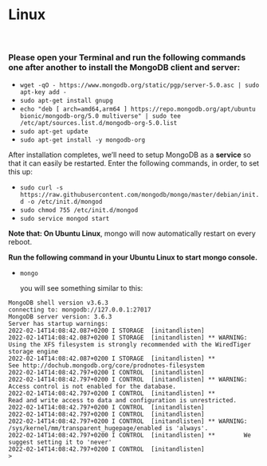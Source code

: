 # Linux
<br>

### Please open your Terminal and run the following commands one after another to install the MongoDB client and server:


- ``wget -qO - https://www.mongodb.org/static/pgp/server-5.0.asc | sudo apt-key add -``
- ``sudo apt-get install gnupg``
- ``echo "deb [ arch=amd64,arm64 ] https://repo.mongodb.org/apt/ubuntu bionic/mongodb-org/5.0 multiverse" | sudo tee /etc/apt/sources.list.d/mongodb-org-5.0.list``
- ``sudo apt-get update``
- ``sudo apt-get install -y mongodb-org``

After installation completes, we’ll need to setup MongoDB as a **service** so that it can easily be restarted. Enter the following commands, in order, to set this up:

- ``sudo curl -s https://raw.githubusercontent.com/mongodb/mongo/master/debian/init.d -o /etc/init.d/mongod``
- ``sudo chmod 755 /etc/init.d/mongod``
- ``sudo service mongod start``

**Note that: On Ubuntu Linux**, mongo will now automatically restart on every reboot.


 **Run the following command in your Ubuntu Linux to start mongo console.**

- ``mongo``


	you will see something similar to this:

`````
MongoDB shell version v3.6.3
connecting to: mongodb://127.0.0.1:27017
MongoDB server version: 3.6.3
Server has startup warnings:
2022-02-14T14:08:42.087+0200 I STORAGE  [initandlisten]
2022-02-14T14:08:42.087+0200 I STORAGE  [initandlisten] ** WARNING: Using the XFS filesystem is strongly recommended with the WiredTiger storage engine
2022-02-14T14:08:42.087+0200 I STORAGE  [initandlisten] **          See http://dochub.mongodb.org/core/prodnotes-filesystem
2022-02-14T14:08:42.797+0200 I CONTROL  [initandlisten]
2022-02-14T14:08:42.797+0200 I CONTROL  [initandlisten] ** WARNING: Access control is not enabled for the database.
2022-02-14T14:08:42.797+0200 I CONTROL  [initandlisten] **          Read and write access to data and configuration is unrestricted.
2022-02-14T14:08:42.797+0200 I CONTROL  [initandlisten]
2022-02-14T14:08:42.797+0200 I CONTROL  [initandlisten]
2022-02-14T14:08:42.797+0200 I CONTROL  [initandlisten] ** WARNING: /sys/kernel/mm/transparent_hugepage/enabled is 'always'.
2022-02-14T14:08:42.797+0200 I CONTROL  [initandlisten] **        We suggest setting it to 'never'
2022-02-14T14:08:42.797+0200 I CONTROL  [initandlisten]
>
`````


